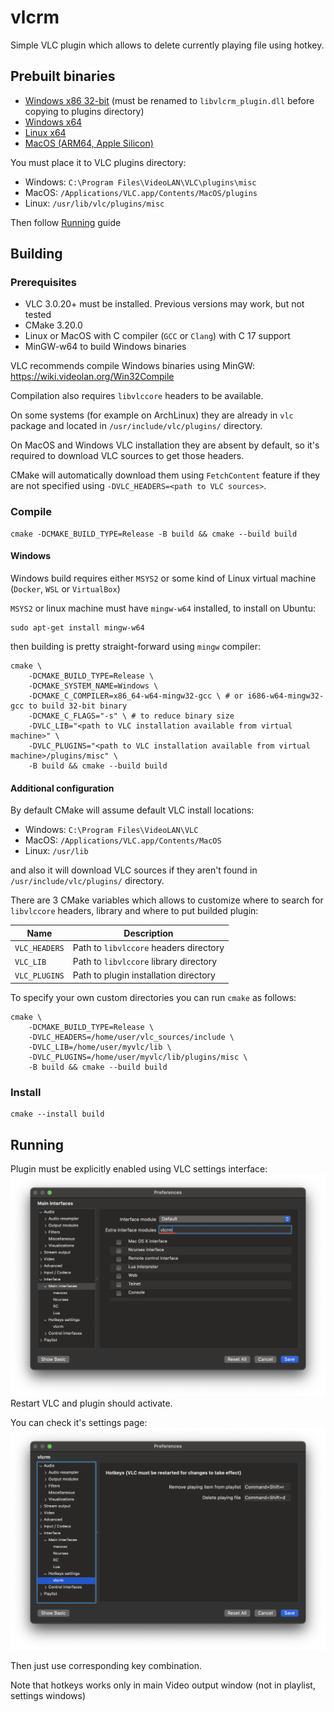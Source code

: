 # vlcrm

Simple VLC plugin which allows to delete currently playing file using hotkey.

## Prebuilt binaries

* [Windows x86 32-bit](https://github.com/acc15/vlcrm/releases/download/v1.0/libvlcrm_plugin_x86.dll) (must be renamed to `libvlcrm_plugin.dll` before copying to plugins directory)
* [Windows x64](https://github.com/acc15/vlcrm/releases/download/v1.0/libvlcrm_plugin.dll)
* [Linux x64](https://github.com/acc15/vlcrm/releases/download/v1.0/libvlcrm_plugin.so)
* [MacOS (ARM64, Apple Silicon)](https://github.com/acc15/vlcrm/releases/download/v1.0/libvlcrm_plugin.dylib)

You must place it to VLC plugins directory:

* Windows: `C:\Program Files\VideoLAN\VLC\plugins\misc`
* MacOS: `/Applications/VLC.app/Contents/MacOS/plugins`
* Linux: `/usr/lib/vlc/plugins/misc`

Then follow [Running](#running) guide

## Building

### Prerequisites

* VLC 3.0.20+ must be installed. Previous versions may work, but not tested
* CMake 3.20.0
* Linux or MacOS with C compiler (`GCC` or `Clang`) with C 17 support
* MinGW-w64 to build Windows binaries

VLC recommends compile Windows binaries using MinGW: https://wiki.videolan.org/Win32Compile

Compilation also requires `libvlccore` headers to be available.

On some systems (for example on ArchLinux) they are already in `vlc` package 
and located in `/usr/include/vlc/plugins/` directory.

On MacOS and Windows VLC installation they are absent by default, so it's required to download VLC sources to get those headers.

CMake will automatically download them using `FetchContent` feature if they are not specified using `-DVLC_HEADERS=<path to VLC sources>`.

### Compile

    cmake -DCMAKE_BUILD_TYPE=Release -B build && cmake --build build

#### Windows

Windows build requires either `MSYS2` or some kind of Linux virtual machine (`Docker`, `WSL` or `VirtualBox`)

`MSYS2` or linux machine must have `mingw-w64` installed, to install on Ubuntu:

    sudo apt-get install mingw-w64

then building is pretty straight-forward using `mingw` compiler:

    cmake \
        -DCMAKE_BUILD_TYPE=Release \
        -DCMAKE_SYSTEM_NAME=Windows \
        -DCMAKE_C_COMPILER=x86_64-w64-mingw32-gcc \ # or i686-w64-mingw32-gcc to build 32-bit binary
        -DCMAKE_C_FLAGS="-s" \ # to reduce binary size
        -DVLC_LIB="<path to VLC installation available from virtual machine>" \
        -DVLC_PLUGINS="<path to VLC installation available from virtual machine>/plugins/misc" \
        -B build && cmake --build build

#### Additional configuration

By default CMake will assume default VLC install locations:

* Windows: `C:\Program Files\VideoLAN\VLC`
* MacOS: `/Applications/VLC.app/Contents/MacOS`
* Linux: `/usr/lib`

and also it will download VLC sources if they aren't found in `/usr/include/vlc/plugins/` directory. 

There are 3 CMake variables which allows to customize where to search for `libvlccore` headers, library and where to put builded plugin:

| Name          | Description                            |
| ------------- | -------------------------------------- |
| `VLC_HEADERS` | Path to `libvlccore` headers directory |
| `VLC_LIB`     | Path to `libvlccore` library directory |
| `VLC_PLUGINS` | Path to plugin installation directory  |

To specify your own custom directories you can run `cmake` as follows:

    cmake \
        -DCMAKE_BUILD_TYPE=Release \
        -DVLC_HEADERS=/home/user/vlc_sources/include \
        -DVLC_LIB=/home/user/myvlc/lib \
        -DVLC_PLUGINS=/home/user/myvlc/lib/plugins/misc \
        -B build && cmake --build build

### Install

    cmake --install build

## Running

Plugin must be explicitly enabled using VLC settings interface:
![enable_vlcrm](images/enable_vlcrm.png)
Restart VLC and plugin should activate. 

You can check it's settings page:
![vlcrm_settings](images/vlcrm_settings.png)

Then just use corresponding key combination. 

Note that hotkeys works only in main Video output window (not in playlist, settings windows)